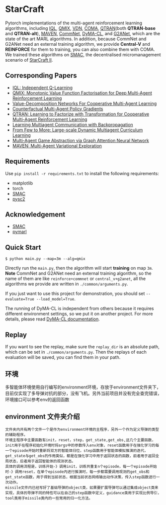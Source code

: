 # StarCraft

Pytorch implementations of the multi-agent reinforcement learning algorithms, including 
[IQL](https://arxiv.org/abs/1511.08779),
[QMIX](https://arxiv.org/abs/1803.11485), [VDN](https://arxiv.org/abs/1706.05296), 
[COMA](https://arxiv.org/abs/1705.08926), [QTRAN](https://arxiv.org/abs/1905.05408)(both **QTRAN-base** and **QTRAN-alt**),
[MAVEN](https://arxiv.org/abs/1910.07483), [CommNet](https://arxiv.org/abs/1605.07736), 
[DyMA-CL](https://arxiv.org/abs/1909.02790?context=cs.MA), and [G2ANet](https://arxiv.org/abs/1911.10715), 
which are the state of the art MARL algorithms. In addition, because CommNet and G2ANet need an external training algorithm, 
we provide **Central-V** and **REINFORCE** for them to training, you can also combine them with COMA.
We trained these algorithms on [SMAC](https://github.com/oxwhirl/smac), the decentralised micromanagement scenario of [StarCraft II](https://en.wikipedia.org/wiki/StarCraft_II:_Wings_of_Liberty).

## Corresponding Papers
- [IQL: Independent Q-Learning](https://arxiv.org/abs/1511.08779)
- [QMIX: Monotonic Value Function Factorisation for Deep Multi-Agent Reinforcement Learning](https://arxiv.org/abs/1803.11485)
- [Value-Decomposition Networks For Cooperative Multi-Agent Learning](https://arxiv.org/abs/1706.05296)
- [Counterfactual Multi-Agent Policy Gradients](https://arxiv.org/abs/1705.08926)
- [QTRAN: Learning to Factorize with Transformation for Cooperative Multi-Agent Reinforcement Learning](https://arxiv.org/abs/1905.05408)
- [Learning Multiagent Communication with Backpropagation](https://arxiv.org/abs/1605.07736)
- [From Few to More: Large-scale Dynamic Multiagent Curriculum Learning](https://arxiv.org/abs/1909.02790?context=cs.MA)
- [Multi-Agent Game Abstraction via Graph Attention Neural Network](https://arxiv.org/abs/1911.10715)
- [MAVEN: Multi-Agent Variational Exploration](https://arxiv.org/abs/1910.07483)

## Requirements
Use `pip install -r requirements.txt` to install the following requirements:

- matplotlib
- torch
- [SMAC](https://github.com/oxwhirl/smac)
- [pysc2](https://github.com/deepmind/pysc2)

## Acknowledgement

+ [SMAC](https://github.com/oxwhirl/smac)
+ [pymarl](https://github.com/oxwhirl/pymarl)

## Quick Start

```shell
$ python main.py --map=3m --alg=qmix
```

Directly run the `main.py`, then the algorithm will start **training** on map `3m`. **Note** CommNet and G2ANet need an external training algorithm, so the name of them are like `reinforce+commnet` or `central_v+g2anet`, all the algorithms we provide are written in `./common/arguments.py`.

If you just want to use this project for demonstration, you should set `--evaluate=True --load_model=True`. 

The running of DyMA-CL is independent from others because it requires different environment settings, so we put it on another project. For more details, please read [DyMA-CL documentation](https://github.com/starry-sky6688/DyMA-CL).

## Replay

If you want to see the replay, make sure the `replay_dir` is an absolute path, which can be set in `./common/arguments.py`. Then the replays of each evaluation will be saved, you can find them in your path.

## 环境
多智能体环境使用自行编写的environment环境，存放于environment文件夹下，目前仅实现了多导弹对抗的部分，没有飞机。另外当前项目并没有完全查完错误，环境接口可以参考env的返回函数

## environment 文件夹介绍
    文件夹内共有两个文件一个是作为environment环境的主程序，另外一个作为定义导弹的类型的辅助程序。
    环境主程序中主要函数有init，reset，step，get_state,get_obs,这几个主要函数，init用于在程序初始化环境时将args中的参数传入env对象，reset函数用于在强化学习的每一个episode开始时重新将双方的智能体归位，step函数用于智能体模拟推演的迭代，get_state与get_obs的作用类似，都是在强化学习中用于返回状态的函数，前者用于返回全局状态，后者用于返回智能体的观测状态。
    具体的调用流程是，训练开始-》调用init，训练共重复n个episode，每一个episode开始时-》调用reset，在单个episode内进行推演时，每一步都需要调用观测的get_obs和get_state函数，用于得到当前状态，根据当前状态网络输出动作决策，传入step函数进行一次动作。
    missile文件内已经写好了基础导弹的object类，如果要扩展导弹可以通过集成object类来实现，具体的导弹不同的特性可以在自己的step函数中定义，guidance类用于实现比例导引，tool类用于missile类内的一些常用的归一化方法。
